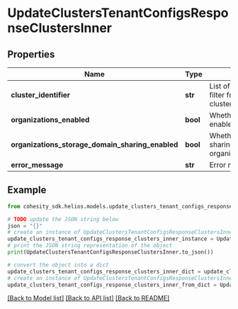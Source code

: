 # UpdateClustersTenantConfigsResponseClustersInner


## Properties

Name | Type | Description | Notes
------------ | ------------- | ------------- | -------------
**cluster_identifier** | **str** | List of Clusters Identifiers to filter from. The format is clusterId:clusterIncarnationId. | 
**organizations_enabled** | **bool** | Whether organizations is enabled on the cluster. | 
**organizations_storage_domain_sharing_enabled** | **bool** | Whether storage domain sharing is enabled for organizations on the cluster. | [default to False]
**error_message** | **str** | Error message for the cluster. | [optional] 

## Example

```python
from cohesity_sdk.helios.models.update_clusters_tenant_configs_response_clusters_inner import UpdateClustersTenantConfigsResponseClustersInner

# TODO update the JSON string below
json = "{}"
# create an instance of UpdateClustersTenantConfigsResponseClustersInner from a JSON string
update_clusters_tenant_configs_response_clusters_inner_instance = UpdateClustersTenantConfigsResponseClustersInner.from_json(json)
# print the JSON string representation of the object
print(UpdateClustersTenantConfigsResponseClustersInner.to_json())

# convert the object into a dict
update_clusters_tenant_configs_response_clusters_inner_dict = update_clusters_tenant_configs_response_clusters_inner_instance.to_dict()
# create an instance of UpdateClustersTenantConfigsResponseClustersInner from a dict
update_clusters_tenant_configs_response_clusters_inner_from_dict = UpdateClustersTenantConfigsResponseClustersInner.from_dict(update_clusters_tenant_configs_response_clusters_inner_dict)
```
[[Back to Model list]](../README.md#documentation-for-models) [[Back to API list]](../README.md#documentation-for-api-endpoints) [[Back to README]](../README.md)


